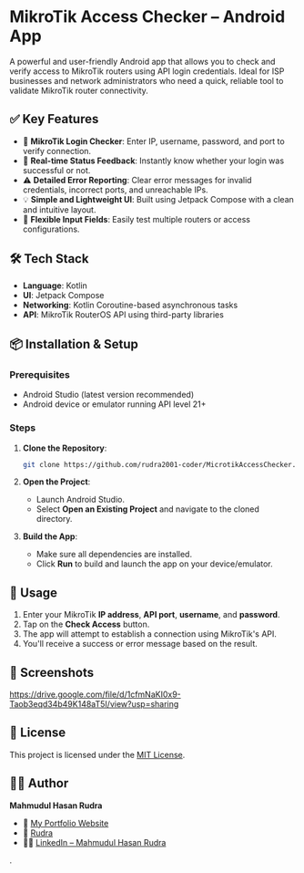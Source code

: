 # MikroTik Access Checker – Android App

A powerful and user-friendly Android app that allows you to check and verify access to MikroTik routers using API login credentials. Ideal for ISP businesses and network administrators who need a quick, reliable tool to validate MikroTik router connectivity.

## ✅ Key Features

* 🔐 **MikroTik Login Checker**: Enter IP, username, password, and port to verify connection.
* 📡 **Real-time Status Feedback**: Instantly know whether your login was successful or not.
* ⚠️ **Detailed Error Reporting**: Clear error messages for invalid credentials, incorrect ports, and unreachable IPs.
* 💡 **Simple and Lightweight UI**: Built using Jetpack Compose with a clean and intuitive layout.
* 🔄 **Flexible Input Fields**: Easily test multiple routers or access configurations.

## 🛠️ Tech Stack

* **Language**: Kotlin
* **UI**: Jetpack Compose
* **Networking**: Kotlin Coroutine-based asynchronous tasks
* **API**: MikroTik RouterOS API using third-party libraries

## 📦 Installation & Setup

### Prerequisites

* Android Studio (latest version recommended)
* Android device or emulator running API level 21+

### Steps

1. **Clone the Repository**:

   ```bash
   git clone https://github.com/rudra2001-coder/MicrotikAccessChecker.git
   ```

2. **Open the Project**:

   * Launch Android Studio.
   * Select **Open an Existing Project** and navigate to the cloned directory.

3. **Build the App**:

   * Make sure all dependencies are installed.
   * Click **Run** to build and launch the app on your device/emulator.

## 🧪 Usage

1. Enter your MikroTik **IP address**, **API port**, **username**, and **password**.
2. Tap on the **Check Access** button.
3. The app will attempt to establish a connection using MikroTik's API.
4. You'll receive a success or error message based on the result.

## 📸 Screenshots

https://drive.google.com/file/d/1cfmNaKI0x9-Taob3eqd34b49K148aT5I/view?usp=sharing
## 📄 License

This project is licensed under the [MIT License](LICENSE).

## 🙋‍♂️ Author

**Mahmudul Hasan Rudra**

* 🔗 [My Portfolio Website](https://rudra2001-coder.github.io/my/)
* 📧 [Rudra](mailto:mhrudra064@example.com)
* 🧑‍💼 [LinkedIn – Mahmudul Hasan Rudra](https://www.linkedin.com/in/mahmudul-hasan-rudra/)

.
